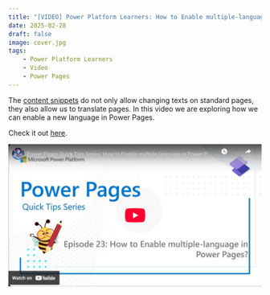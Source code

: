 ```yaml
---
title: "[VIDEO] Power Platform Learners: How to Enable multiple-language in Power Pages?"
date: 2025-02-28
draft: false
image: cover.jpg
tags: 
    - Power Platform Learners
    - Video
    - Power Pages
---
```


The [content snippets](/post/ppl/power-pages-snippets) do not only allow changing texts on standard pages, they also allow us to translate pages. In this video we are exploring how we can enable a new language in Power Pages.

Check it out [here](https://youtu.be/WYKe_w1q29M).

[![](video.jpg)](https://youtu.be/WYKe_w1q29M)
